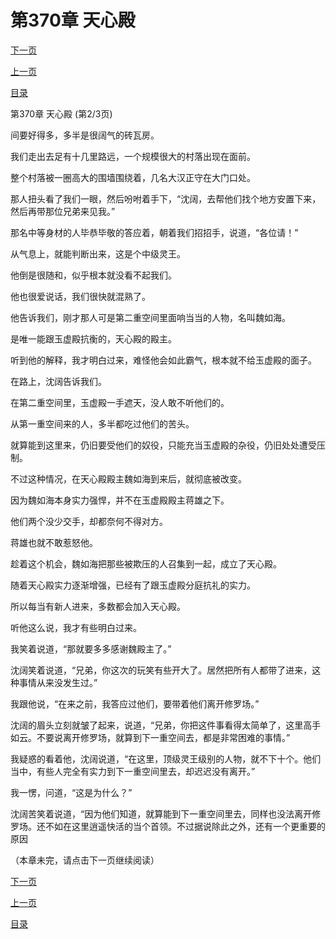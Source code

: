 <h1>第370章    天心殿</h1>
            <div><p><a href="./1109_%E7%AC%AC370%E7%AB%A0_%E5%A4%A9%E5%BF%83%E6%AE%BF.md">下一页</a></p><p><a href="./1107_%E7%AC%AC370%E7%AB%A0_%E5%A4%A9%E5%BF%83%E6%AE%BF.md">上一页</a></p><p><a href="../">目录</a></p></div>
            <div><p>第370章    天心殿 (第2/3页)</p><p>间要好得多，多半是很阔气的砖瓦房。</p><p>我们走出去足有十几里路远，一个规模很大的村落出现在面前。</p><p>整个村落被一圈高大的围墙围绕着，几名大汉正守在大门口处。</p><p>那人扭头看了我们一眼，然后吩咐着手下，“沈阔，去帮他们找个地方安置下来，然后再带那位兄弟来见我。”</p><p>那名中等身材的人毕恭毕敬的答应着，朝着我们招招手，说道，“各位请！”</p><p>从气息上，就能判断出来，这是个中级灵王。</p><p>他倒是很随和，似乎根本就没看不起我们。</p><p>他也很爱说话，我们很快就混熟了。</p><p>他告诉我们，刚才那人可是第二重空间里面响当当的人物，名叫魏如海。</p><p>是唯一能跟玉虚殿抗衡的，天心殿的殿主。</p><p>听到他的解释，我才明白过来，难怪他会如此霸气，根本就不给玉虚殿的面子。</p><p>在路上，沈阔告诉我们。</p><p>在第二重空间里，玉虚殿一手遮天，没人敢不听他们的。</p><p>从第一重空间来的人，多半都吃过他们的苦头。</p><p>就算能到这里来，仍旧要受他们的奴役，只能充当玉虚殿的杂役，仍旧处处遭受压制。</p><p>不过这种情况，在天心殿殿主魏如海到来后，就彻底被改变。</p><p>因为魏如海本身实力强悍，并不在玉虚殿殿主蒋雄之下。</p><p>他们两个没少交手，却都奈何不得对方。</p><p>蒋雄也就不敢惹怒他。</p><p>趁着这个机会，魏如海把那些被欺压的人召集到一起，成立了天心殿。</p><p>随着天心殿实力逐渐增强，已经有了跟玉虚殿分庭抗礼的实力。</p><p>所以每当有新人进来，多数都会加入天心殿。</p><p>听他这么说，我才有些明白过来。</p><p>我笑着说道，“那就要多多感谢魏殿主了。”</p><p>沈阔笑着说道，“兄弟，你这次的玩笑有些开大了。居然把所有人都带了进来，这种事情从来没发生过。”</p><p>我跟他说，“在来之前，我答应过他们，要带着他们离开修罗场。”</p><p>沈阔的眉头立刻就皱了起来，说道，“兄弟，你把这件事看得太简单了，这里高手如云。不要说离开修罗场，就算到下一重空间去，都是非常困难的事情。”</p><p>我疑惑的看着他，沈阔说道，“在这里，顶级灵王级别的人物，就不下十个。他们当中，有些人完全有实力到下一重空间里去，却迟迟没有离开。”</p><p>我一愣，问道，“这是为什么？”</p><p>沈阔苦笑着说道，“因为他们知道，就算能到下一重空间里去，同样也没法离开修罗场。还不如在这里逍遥快活的当个首领。不过据说除此之外，还有一个更重要的原因</p><p>（本章未完，请点击下一页继续阅读）</p></div>
            <div><p><a href="./1109_%E7%AC%AC370%E7%AB%A0_%E5%A4%A9%E5%BF%83%E6%AE%BF.md">下一页</a></p><p><a href="./1107_%E7%AC%AC370%E7%AB%A0_%E5%A4%A9%E5%BF%83%E6%AE%BF.md">上一页</a></p><p><a href="../">目录</a></p></div>